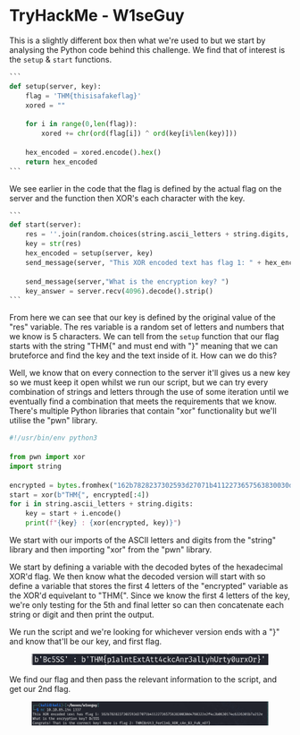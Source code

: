 # TryHackMe - W1seGuy

This is a slightly different box then what we're used to but we start by analysing the Python code behind this challenge. We find that of interest is the `setup` & `start` functions.&#x20;

````python
```
def setup(server, key):
    flag = 'THM{thisisafakeflag}' 
    xored = ""

    for i in range(0,len(flag)):
        xored += chr(ord(flag[i]) ^ ord(key[i%len(key)]))

    hex_encoded = xored.encode().hex()
    return hex_encoded
```
````

We see earlier in the code that the flag is defined by the actual flag on the server and the function then XOR's each character with the key.

````python
```
def start(server):
    res = ''.join(random.choices(string.ascii_letters + string.digits, k=5))
    key = str(res)
    hex_encoded = setup(server, key)
    send_message(server, "This XOR encoded text has flag 1: " + hex_encoded + "\n")
    
    send_message(server,"What is the encryption key? ")
    key_answer = server.recv(4096).decode().strip()
```
````

From here we can see that our key is defined by the original value of the "res" variable. The res variable is a random set of letters and numbers that we know is 5 characters. We can tell from the `setup` function that our flag starts with the string "THM{" and must end with "}" meaning that we can bruteforce and find the key and the text inside of it. How can we do this?



Well, we know that on every connection to the server it'll gives us a new key so we must keep it open whilst we run our script, but we can try every combination of strings and letters through the use of some iteration until we eventually find a combination that meets the requirements that we know. There's multiple Python libraries that contain "xor" functionality but we'll utilise the "pwn" library.

```python
#!/usr/bin/env python3

from pwn import xor
import string

encrypted = bytes.fromhex("162b7828237302593d27071b4112273657563830030d4760322e2f4c3b0630174c6326301b7a212e")
start = xor(b"THM{", encrypted[:4])
for i in string.ascii_letters + string.digits:
    key = start + i.encode()
    print(f"{key} : {xor(encrypted, key)}")
```

We start with our imports of the ASCII letters and digits from the "string" library and then importing "xor" from the "pwn" library.



We start by defining a variable with the decoded bytes of the hexadecimal XOR'd flag. We then know what the decoded version will start with so define a variable that stores the first 4 letters of the "encrypted" variable as the XOR'd equivelant to "THM{". Since we know the first 4 letters of the key, we're only testing for the 5th and final letter so can then concatenate each string or digit and then print the output.



We run the script and we're looking for whichever version ends with a "}" and know that'll be our key, and first flag.

<figure><img src=".gitbook/assets/image (11) (1).png" alt=""><figcaption></figcaption></figure>

We find our flag and then pass the relevant information to the script, and get our 2nd flag.

<figure><img src=".gitbook/assets/image (1) (1) (1) (1).png" alt=""><figcaption></figcaption></figure>
